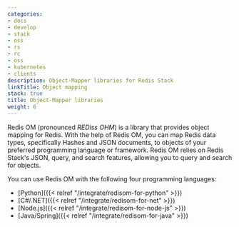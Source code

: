 ```yaml
---
categories:
- docs
- develop
- stack
- oss
- rs
- rc
- oss
- kubernetes
- clients
description: Object-Mapper libraries for Redis Stack
linkTitle: Object mapping
stack: true
title: Object-Mapper libraries
weight: 6
---
```


Redis OM (pronounced *REDiss OHM*) is a library that provides object mapping for Redis. With the help of Redis OM, you can map Redis data types, specifically Hashes and JSON documents, to objects of your preferred programming language or framework. Redis OM relies on Redis Stack's JSON, query, and search features, allowing you to query and search for objects. 

You can use Redis OM with the following four programming languages:

* [Python]({{< relref "/integrate/redisom-for-python" >}})
* [C#/.NET]({{< relref "/integrate/redisom-for-net" >}})
* [Node.js]({{< relref "/integrate/redisom-for-node-js" >}})
* [Java/Spring]({{< relref "/integrate/redisom-for-java" >}})
